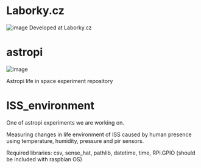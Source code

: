 # Laborky.cz
![image](https://user-images.githubusercontent.com/98588523/152417709-2008e586-28c6-4f2a-9e84-af8307ac01b9.png)
Developed at Laborky.cz

# astropi
![image](https://user-images.githubusercontent.com/98588523/152498457-1d271580-3b28-43bc-938f-54da82d73320.png)


Astropi life in space experiment repository

# ISS_environment
One of astropi experiments we are working on.

Measuring changes in life environment of ISS caused by human presence using temperature, humidity, pressure and pir sensors.

Required libraries: csv, sense_hat, pathlib, datetime, time, RPi.GPIO
(should be included with raspbian OS)
